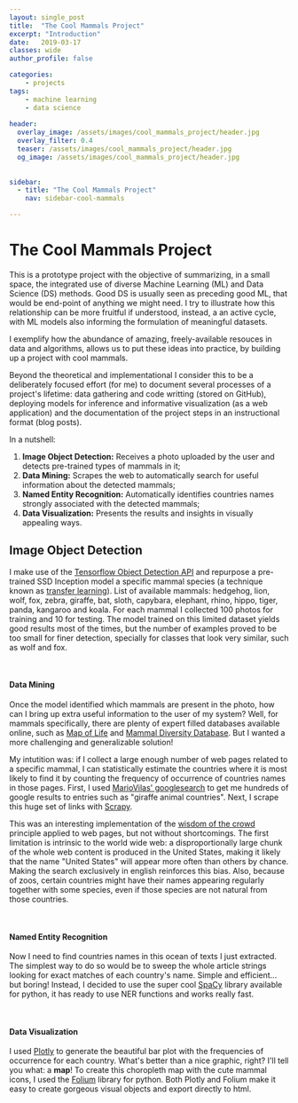 ```yaml
---
layout: single_post
title:  "The Cool Mammals Project"
excerpt: "Introduction"
date:   2019-03-17
classes: wide
author_profile: false

categories: 
    - projects
tags: 
    - machine learning
    - data science
    
header:
  overlay_image: /assets/images/cool_mammals_project/header.jpg
  overlay_filter: 0.4
  teaser: /assets/images/cool_mammals_project/header.jpg
  og_image: /assets/images/cool_mammals_project/header.jpg
  
  
sidebar:
  - title: "The Cool Mammals Project"
    nav: sidebar-cool-mammals

---  
```


# The Cool Mammals Project

This is a prototype project with the objective of summarizing, in a small space, the integrated use of diverse Machine Learning (ML) and Data Science (DS) methods. Good DS is usually seen as preceding good ML, that would be end-point of anything we might need. I try to illustrate how this relationship can be more fruitful if understood, instead, a an active cycle, with ML models also informing the formulation of meaningful datasets.

I exemplify how the abundance of amazing, freely-available resouces in data and algorithms, allows us to put these ideas into practice, by building up a project with cool mammals. 



Beyond the theoretical  and implementational
I consider this to be a deliberately focused effort (for me) to document several processes of a project's lifetime: data gathering and code writting (stored on GitHub), deploying models for inference and informative visualization (as a web application) and the documentation of the project steps in an instructional format (blog posts).

In a nutshell:

1. **Image Object Detection:** Receives a photo uploaded by the user and detects pre-trained types of mammals in it;
2. **Data Mining:** Scrapes the web to automatically search for useful information about the detected mammals;
3. **Named Entity Recognition:** Automatically identifies countries names strongly associated with the detected mammals;
4. **Data Visualization:** Presents the results and insights in visually appealing ways.




## Image Object Detection
I make use of the [Tensorflow Object Detection API](https://github.com/tensorflow/models/tree/master/research/object_detection) and repurpose a pre-trained SSD Inception model a specific mammal species (a technique known as [transfer learning](https://www.youtube.com/watch?v=yofjFQddwHE)).
List of available mammals: hedgehog, lion, wolf, fox, zebra, giraffe, bat, sloth, capybara, elephant, rhino, hippo, tiger, panda, kangaroo and koala.
For each mammal I collected 100 photos for training and 10 for testing. The model trained on this limited dataset yields good results most of the times, but the number of examples proved to be too small for finer detection, specially for classes that look very similar, such as wolf and fox.

<br>
<h4>Data Mining</h4>
<p>Once the model identified which mammals are present in the photo, how can I bring up extra useful information to the user of my system? Well, for mammals specifically, there are plenty of expert filled databases available online, such as <a href="https://mol.org/">Map of Life</a> and <a href="https://mammaldiversity.org//">Mammal Diversity Database</a>. But I wanted a more challenging and generalizable solution! </p>
<p>My intutition was: if I collect a large enough number of web pages related to a specific mammal, I can statistically estimate the countries where it is most likely to find it by counting the frequency of occurrence of countries names in those pages. First, I used <a href="https://github.com/MarioVilas/googlesearch">MarioVilas' googlesearch</a> to get me hundreds of google results to entries such as "giraffe animal countries". Next, I scrape this huge set of links with <a href="https://scrapy.org/">Scrapy</a>.</p>
<p>This was an interesting implementation of the <a href="https://en.wikipedia.org/wiki/Wisdom_of_the_crowd">wisdom of the crowd</a> principle applied to web pages, but not without shortcomings. The first limitation is intrinsic to the world wide web: a disproportionally large chunk of the whole web content is produced in the United States, making it likely that the name "United States" will appear more often than others by chance. Making the search exclusively in english reinforces this bias. Also, because of zoos, certain countries might have their names appearing regularly together with some species, even if those species are not natural from those countries.</p>


<br>
<h4>Named Entity Recognition</h4>
<p>Now I need to find countries names in this ocean of texts I just extracted. The simplest way to do so would be to sweep the whole article strings looking for exact matches of each country's name. Simple and efficient... but boring! Instead, I decided to use the super cool <a href="https://spacy.io/">SpaCy</a> library available for python, it has ready to use NER functions and works really fast.</p>

<br>
<h4>Data Visualization</h4>
<p>I used <a href="https://plot.ly/">Plotly</a> to generate the beautiful bar plot with the frequencies of occurrence for each country. What's better than a nice graphic, right? I'll tell you what: a <b>map</b>! To create this choropleth map with the cute mammal icons, I used the <a href="https://github.com/python-visualization/folium">Folium</a> library for python. Both Plotly and Folium make it easy to create gorgeous visual objects and export directly to html.</p>